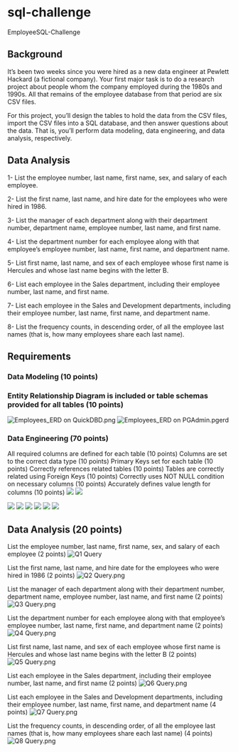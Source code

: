 # sql-challenge
EmployeeSQL-Challenge

## Background
It’s been two weeks since you were hired as a new data engineer at Pewlett Hackard (a fictional company). Your first major task is to do a research project about people whom the company employed during the 1980s and 1990s. All that remains of the employee database from that period are six CSV files.

For this project, you’ll design the tables to hold the data from the CSV files, import the CSV files into a SQL database, and then answer questions about the data. That is, you’ll perform data modeling, data engineering, and data analysis, respectively.

## Data Analysis
1- List the employee number, last name, first name, sex, and salary of each employee.

2- List the first name, last name, and hire date for the employees who were hired in 1986.

3- List the manager of each department along with their department number, department name, employee number, last name, and first name.

4- List the department number for each employee along with that employee’s employee number, last name, first name, and department name.

5- List first name, last name, and sex of each employee whose first name is Hercules and whose last name begins with the letter B.

6- List each employee in the Sales department, including their employee number, last name, and first name.

7- List each employee in the Sales and Development departments, including their employee number, last name, first name, and department name.

8- List the frequency counts, in descending order, of all the employee last names (that is, how many employees share each last name).



## Requirements
### Data Modeling (10 points)


### Entity Relationship Diagram is included or table schemas provided for all tables (10 points)
![Employees_ERD on QuickDBD.png](Output%20Screencapture/QuickDBD-export%20(1).png)
![Employees_ERD on PGAdmin.pgerd](Output%20Screencapture/Employees_ERD.pgerd)

### Data Engineering (70 points)

All required columns are defined for each table (10 points)
Columns are set to the correct data type (10 points)
Primary Keys set for each table (10 points)
Correctly references related tables (10 points)
Tables are correctly related using Foreign Keys (10 points)
Correctly uses NOT NULL condition on necessary columns (10 points)
Accurately defines value length for columns (10 points)
![](Output%20Screencapture/Delete%20Existing%20tables%20if%20any%20%26%20Creating%20new%206%20tables%20SQLQuery.png)
![](Output%20Screencapture/Import%20CSVs%20%26%20view%20tables%20-%20SQLQuery.png)

![](Output%20Screencapture/Department%20View%20on%20SQLQuery.png)
![](Output%20Screencapture/Dept%20Employee%20View%20on%20SQLQuery.png)
![](Output%20Screencapture/Dept%20Manager%20View%20on%20SQLQuery.png)
![](Output%20Screencapture/Employees%20View%20on%20SQLQuery.png)
![](Output%20Screencapture/Salary%20View%20on%20SQLQuery.png)
![](Output%20Screencapture/Title%20View%20on%20SQLQuery.png)

## Data Analysis (20 points)
List the employee number, last name, first name, sex, and salary of each employee (2 points)
![Q1 Query](Output%20Screencapture/Q1%20Query.png)

List the first name, last name, and hire date for the employees who were hired in 1986 (2 points)
![Q2 Query.png](Output%20Screencapture/Q2%20Query.png)

List the manager of each department along with their department number, department name, employee number, last name, and first name (2 points)
![Q3 Query.png](Output%20Screencapture/Q3%20Query.png)

List the department number for each employee along with that employee’s employee number, last name, first name, and department name (2 points)
![Q4 Query.png](Output%20Screencapture/Q4%20Query.png)

List first name, last name, and sex of each employee whose first name is Hercules and whose last name begins with the letter B (2 points)
![Q5 Query.png](Output%20Screencapture/Q5%20Query.png)

List each employee in the Sales department, including their employee number, last name, and first name (2 points)
![Q6 Query.png](Output%20Screencapture/Q6%20Query.png)

List each employee in the Sales and Development departments, including their employee number, last name, first name, and department name (4 points)
![Q7 Query.png](Output%20Screencapture/Q7%20Query.png)

List the frequency counts, in descending order, of all the employee last names (that is, how many employees share each last name) (4 points)
![Q8 Query.png](Output%20Screencapture/Q8%20Query.png)

